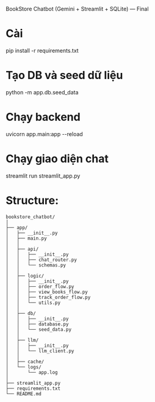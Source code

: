 BookStore Chatbot (Gemini + Streamlit + SQLite) — Final

# Cài
pip install -r requirements.txt

# Tạo DB và seed dữ liệu
python -m app.db.seed_data

# Chạy backend
uvicorn app.main:app --reload

# Chạy giao diện chat
streamlit run streamlit_app.py

# Structure:
```
bookstore_chatbot/
│
├── app/
│   ├── __init__.py
│   ├── main.py
│   │
│   ├── api/
│   │   ├── __init__.py
│   │   ├── chat_router.py
│   │   └── schemas.py
│   │
│   ├── logic/
│   │   ├── __init__.py
│   │   ├── order_flow.py
│   │   ├── view_books_flow.py
│   │   ├── track_order_flow.py
│   │   └── utils.py
│   │
│   ├── db/
│   │   ├── __init__.py
│   │   ├── database.py
│   │   └── seed_data.py
│   │
│   ├── llm/
│   │   ├── __init__.py
│   │   └── llm_client.py
│   │
│   ├── cache/
│   └── logs/
│       └── app.log
│
├── streamlit_app.py
├── requirements.txt
└── README.md
```

